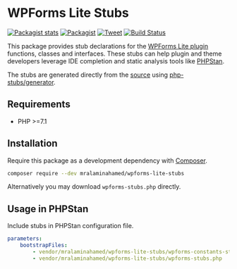 # WPForms Lite Stubs

[![Packagist stats](https://img.shields.io/packagist/dt/mralaminahamed/wpforms-lite-stubs.svg)](https://packagist.org/packages/mralaminahamed/wpforms-lite-stubs/stats)
[![Packagist](https://img.shields.io/packagist/v/mralaminahamed/wpforms-lite-stubs.svg?color=4CC61E&style=popout)](https://packagist.org/packages/mralaminahamed/wpforms-lite-stubs)
[![Tweet](https://img.shields.io/badge/Tweet-share-d5d5d5?style=social&logo=twitter)](https://twitter.com/intent/tweet?text=https%3A%2F%2Fgithub.com%2Fmralaminahamed%2Fphpstan-wpforms-stubs&url=I%20use%20mralaminahamed%2Fphpstan-wpforms-stubs%20for%20IDE%20completion%20and%20static%20analysis)
[![Build Status](https://app.travis-ci.com/mralaminahamed/phpstan-wpforms-lite-stubs.svg?branch=master)](https://app.travis-ci.com/mralaminahamed/phpstan-wpforms-lite-stubs)

This package provides stub declarations for the [WPForms Lite plugin](https://wordpress.org/plugins/wpforms-lite/)
functions, classes and interfaces.
These stubs can help plugin and theme developers leverage IDE completion
and static analysis tools like [PHPStan](https://github.com/phpstan/phpstan).

The stubs are generated directly from the [source](https://wordpress.org/plugins/wpforms-lite/)
using [php-stubs/generator](https://github.com/php-stubs/generator).

## Requirements

- PHP >=7.1

## Installation

Require this package as a development dependency with [Composer](https://getcomposer.org).

```bash
composer require --dev mralaminahamed/wpforms-lite-stubs
```

Alternatively you may download `wpforms-stubs.php` directly.

## Usage in PHPStan

Include stubs in PHPStan configuration file.

```yaml
parameters:
    bootstrapFiles:
        - vendor/mralaminahamed/wpforms-lite-stubs/wpforms-constants-stubs.php
        - vendor/mralaminahamed/wpforms-lite-stubs/wpforms-stubs.php
```
